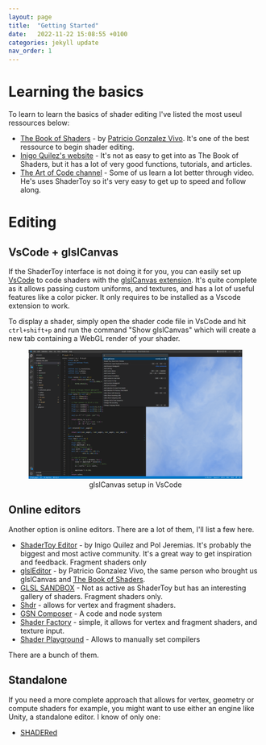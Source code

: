 ```yaml
---
layout: page
title:  "Getting Started"
date:   2022-11-22 15:08:55 +0100
categories: jekyll update
nav_order: 1
---
```

# Learning the basics
To learn to learn the basics of shader editing I've listed the most useul ressources below:

* [The Book of Shaders](https://thebookofshaders.com/) - by [Patricio Gonzalez Vivo](https://patriciogonzalezvivo.com/). It's one of the best ressource to begin shader editing.
* [Inigo Quilez's website](https://iquilezles.org/) - It's not as easy to get into as The Book of Shaders, but it has a lot of very good functions, tutorials, and articles.
* [The Art of Code channel](https://www.youtube.com/@TheArtofCodeIsCool) - Some of us learn a lot better through video. He's uses ShaderToy so it's very easy to get up to speed and follow along.

# Editing

## VsCode + glslCanvas
If the ShaderToy interface is not doing it for you, you can easily set up [VsCode](https://code.visualstudio.com/) to code shaders with the [glslCanvas extension](https://marketplace.visualstudio.com/items?itemName=circledev.glsl-canvas). It's quite complete as it allows passing custom uniforms, and textures, and has a lot of useful features like a color picker. It only requires to be installed as a Vscode extension to work. 

To display a shader, simply open the shader code file in VsCode and hit `ctrl+shift+p` and run the command "Show glslCanvas" which will create a new tab containing a WebGL render of your shader.

<div style="vertical-align:middle; text-align:center">
<figure>
    <img src=".\vscode_setup.PNG" />
        <figcaption>glslCanvas setup in VsCode</figcaption>
</figure>
</div>

## Online editors
Another option is online editors. There are a lot of them, I'll list a few here.
* [ShaderToy Editor](https://www.shadertoy.com/new) - by Inigo Quilez and Pol Jeremias. It's probably the biggest and most active community. It's a great way to get inspiration and feedback. Fragment shaders only
* [glslEditor](https://thebookofshaders.com/edit.php#12/stippling.frag) - by Patricio Gonzalez Vivo, the same person who brought us glslCanvas and [The Book of Shaders](https://thebookofshaders.com/).
* [GLSL SANDBOX](https://glslsandbox.com/) - Not as active as ShaderToy but has an interesting gallery of shaders. Fragment shaders only.
* [Shdr](http://shdr.bkcore.com/) - allows for vertex and fragment shaders.
* [GSN Composer](https://www.gsn-lib.org/) - A code and node system
* [Shader Factory](https://shader-factory.herokuapp.com/) - simple, it allows for vertex and fragment shaders, and texture input.
* [Shader Playground](https://shader-playground.timjones.io/#) - Allows to manually set compilers

There are a bunch of them.

## Standalone
If you need a more complete approach that allows for vertex, geometry or compute shaders for example, you might want to use either an engine like Unity, a standalone editor. I know of only one:

* [SHADERed](https://shadered.org/)